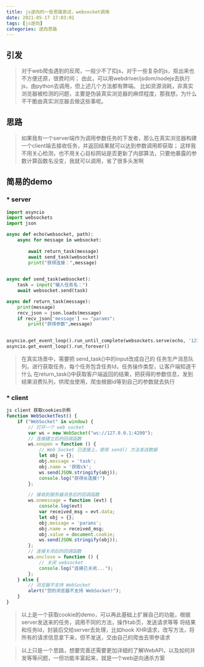 ```yaml
---
title: js逆向的一些思路尝试，websocket调用
date: 2021-05-17 17:03:01
tags: [js逆向]
categories: 逆向思路
---
```


## 引发
> 对于web爬虫遇到的反爬，一般少不了扣js，对于一些复杂的js，抠出来也不方便还原，很费时间；
> 由此，可以用webdriver/jsdom/nodejs去执行js，由python去调用，但上述几个方法都有弊端。
> 比如资源消耗，非真实浏览器被检测的问题，主要是伪装真实浏览器的麻烦程度，那我想，为什么不干脆由真实浏览器去做这些事呢。

## 思路
> 如果我有一个server端作为调用参数任务的下发者，那么在真实浏览器构建一个client端去接收任务，并返回结果就可以达到参数调用即获取；
> 这样我不用关心检测，也不用关心目标网站是否更新了内部算法，只要他暴露的参数计算函数名没变，我就可以调用，省了很多头发啊

## 简易的demo
### * server
```python
import asyncio
import websockets
import json

async def echo(websocket, path):
    async for message in websocket:
        
        await return_task(message)
        await send_task(websocket)
        print("获得连接：",message)
        

async def send_task(websocket):
    task = input("输入任务名：")
    await websocket.send(task)

async def return_task(message):
    print(message)
    recv_json = json.loads(message)
    if recv_json['message'] == "params":
        print("获得参数",message)
    

asyncio.get_event_loop().run_until_complete(websockets.serve(echo, '127.0.0.1', 4200))
asyncio.get_event_loop().run_forever()
```
> 在真实场景中，需要把 send_task()中的input改成自己的 任务生产消息队列，进行获取任务，每个任务包含任务Id，任务操作类型，让客户端知道干什么
> 在return_task()中获取客户端返回的结果，把获得的参数信息，发到 结果消费队列，供爬虫使用，爬虫根据id等到自己的参数就去执行

### * client
```javascript
js client 获取cookies示例
function WebSocketTest() {
    if ("WebSocket" in window) {
        // 打开一个 web socket
        var ws = new WebSocket("ws://127.0.0.1:4200");
        // 连接建立后的回调函数
        ws.onopen = function () {
            // Web Socket 已连接上，使用 send() 方法发送数据
            let obj = {};
            obj.message = 'task';
            obj.name = '获取ck';
            ws.send(JSON.stringify(obj));
            console.log("获得长连接!")
        };

        // 接收到服务器消息后的回调函数
        ws.onmessage = function (evt) {
            console.log(evt)
            var received_msg = evt.data;
            let obj = {};
            obj.message = 'params';
            obj.name = received_msg;
            obj.value = document.cookie;
            ws.send(JSON.stringify(obj));
        };
        // 连接关闭后的回调函数
        ws.onclose = function () {
            // 关闭 websocket
            console.log("连接已关闭...");
        };
    } else {
        // 浏览器不支持 WebSocket
        alert("您的浏览器不支持 WebSocket!");
    }
}
```
> 以上是一个获取cookie的demo，可以再此基础上扩展自己的功能，根据server发送来的任务，调用不同的方法，操作tab页，发送请求等等
> 将结果和任务Id，封装后交给server去处理，比如hook XHR请求，改写方法，将所有的请求信息拿下来，但不发送，交由自己的爬虫去带参请求

> 以上只是一个思路，想要完善还需要更加详细的了解WebAPI，以及如何并发等等问题，一但功能丰富起来，就是一个web逆向通杀方案